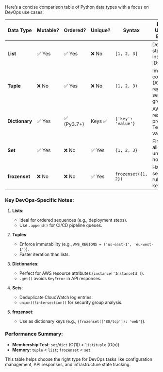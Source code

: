 Here’s a concise comparison table of Python data types with a focus on DevOps use cases:

| **Data Type** | **Mutable?** | **Ordered?** | **Unique?** | **Syntax**          | **DevOps Use Case Example**                          | **Time Complexity (Access)** |
|---------------|--------------|--------------|-------------|---------------------|-----------------------------------------------------|------------------------------|
| **List**      | ✅ Yes        | ✅ Yes        | ❌ No        | `[1, 2, 3]`         | Deployment steps, EC2 instance IDs                  | O(1) (index) / O(n) (search) |
| **Tuple**     | ❌ No         | ✅ Yes        | ❌ No        | `(1, 2, 3)`         | Immutable configs (AWS regions, security groups)    | O(1) (index)                 |
| **Dictionary**| ✅ Yes        | ✅ (Py3.7+)   | Keys ✅      | `{'key': 'value'}`  | AWS resource properties, Terraform variables        | O(1) (key access)            |
| **Set**       | ✅ Yes        | ❌ No         | ✅ Yes       | `{1, 2, 3}`         | Firewall allowlists, unique hostnames               | O(1) (membership test)       |
| **frozenset** | ❌ No         | ❌ No         | ✅ Yes       | `frozenset({1, 2})` | Hashable security rules (dict keys)                 | O(1) (membership test)       |

### **Key DevOps-Specific Notes:**
1. **Lists**:  
   - Ideal for ordered sequences (e.g., deployment steps).  
   - Use `.append()` for CI/CD pipeline queues.  

2. **Tuples**:  
   - Enforce immutability (e.g., `AWS_REGIONS = ('us-east-1', 'eu-west-1')`).  
   - Faster iteration than lists.  

3. **Dictionaries**:  
   - Perfect for AWS resource attributes (`instance['InstanceId']`).  
   - `.get()` avoids `KeyError` in API responses.  

4. **Sets**:  
   - Deduplicate CloudWatch log entries.  
   - `union()`/`intersection()` for security group analysis.  

5. **frozenset**:  
   - Use as dictionary keys (e.g., `{frozenset(['80/tcp']): 'web'}`).  

### **Performance Summary:**
- **Membership Test**: `set`/`dict` (O(1)) > `list`/`tuple` (O(n))  
- **Memory**: `tuple` < `list`; `frozenset` < `set`  

This table helps choose the right type for DevOps tasks like configuration management, API responses, and infrastructure state tracking.
